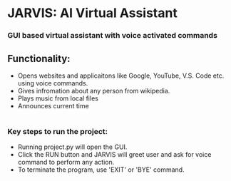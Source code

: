 # JARVIS: AI Virtual Assistant
### GUI based virtual assistant with voice activated commands

## Functionality:
- Opens websites and applicaitons like Google, YouTube, V.S. Code etc. using voice commands.
- Gives infromation about any person from wikipedia.
- Plays music from local files
- Announces current time


#
### Key steps to run the project: 
- Running project.py will open the GUI.
- Click the RUN button and JARVIS will greet user and ask for voice command to perform any action.
- To terminate the program, use 'EXIT' or 'BYE' command.
